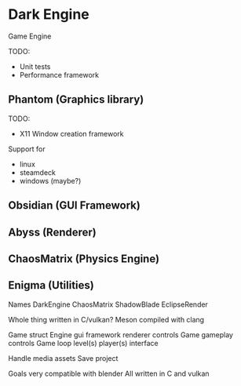# Dark Engine
Game Engine

TODO:
 - Unit tests
 - Performance framework

## Phantom (Graphics library)

TODO:
 - X11 Window creation framework

Support for
 - linux
 - steamdeck
 - windows (maybe?)

## Obsidian (GUI Framework)

## Abyss (Renderer)

## ChaosMatrix (Physics Engine)

## Enigma (Utilities)

Names
DarkEngine
ChaosMatrix
ShadowBlade
EclipseRender

Whole thing written in C/vulkan?
Meson compiled with clang

Game struct
    Engine
        gui framework
        renderer
        controls
    Game
        gameplay
        controls
        Game loop
        level(s)
        player(s)
        interface

Handle media assets
Save project

Goals
    very compatible with blender
    All written in C and vulkan

